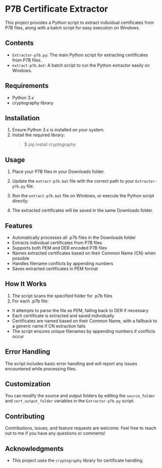 # P7B Certificate Extractor

This project provides a Python script to extract individual certificates from P7B files, along with a batch script for easy execution on Windows.

## Contents

- `Extractor-p7b.py`: The main Python script for extracting certificates from P7B files.
- `extract-p7b.bat`: A batch script to run the Python extractor easily on Windows.

## Requirements

- Python 3.x
- cryptography library

## Installation

1. Ensure Python 3.x is installed on your system.
2. Install the required library: 
    > $ pip install cryptography

## Usage

1. Place your P7B files in your Downloads folder.
2. Update the `extract-p7b.bat` file with the correct path to your `Extractor-p7b.py` file.
3. Run the `extract-p7b.bat` file on Windows, or execute the Python script directly:


4. The extracted certificates will be saved in the same Downloads folder.

## Features

- Automatically processes all .p7b files in the Downloads folder
- Extracts individual certificates from P7B files
- Supports both PEM and DER encoded P7B files
- Names extracted certificates based on their Common Name (CN) when possible
- Handles filename conflicts by appending numbers
- Saves extracted certificates in PEM format

## How It Works

1. The script scans the specified folder for .p7b files
2. For each .p7b file:
- It attempts to parse the file as PEM, falling back to DER if necessary
- Each certificate is extracted and saved individually
- Certificates are named based on their Common Name, with a fallback to a generic name if CN extraction fails
- The script ensures unique filenames by appending numbers if conflicts occur

## Error Handling

The script includes basic error handling and will report any issues encountered while processing files.

## Customization

You can modify the source and output folders by editing the `source_folder` and `cert_output_folder` variables in the `Extractor-p7b.py` script.

## Contributing

Contributions, issues, and feature requests are welcome. Feel free to reach out to me if you have any questions or comments!

## Acknowledgments

- This project uses the `cryptography` library for certificate handling.